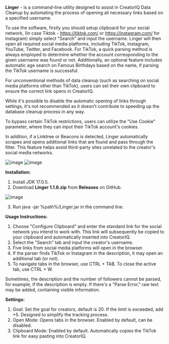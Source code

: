 


**Linger** -  is a command-line utility designed to assist in CreatorIQ Data Cleanup by automating the process of opening all necessary links based on a specified username.

To use the software, firstly you should setup clipboard for your social network, (In case Tiktok - https://tiktok.com/ or https://instagram.com/ for Instagram) simply select "Search" and input the username. Linger will then open all required social media platforms, including TikTok, Instagram, YouTube, Twitter, and Facebook. For TikTok, a quick parsing method is always employed to determine whether the account corresponding to the given username was found or not. Additionally, an optional feature includes automatic age search on Famous Birthdays based on the name, if parsing the TikTok username is successful.

For unconventional methods of data cleanup (such as searching on social media platforms other than TikTok), users can set their own clipboard to ensure the correct link opens in CreatorIQ.

While it's possible to disable the automatic opening of links through settings, it's not recommended as it doesn't contribute to speeding up the database cleanup process in any way.

To bypass certain TikTok restrictions, users can utilize the "Use Cookie" parameter, where they can input their TikTok account's cookies.

In addition, if a Linktree or Beacons is detected, Linger automatically scrapes and opens additional links that are found and pass through the filter. This feature helps avoid third-party sites unrelated to the creator's social media networks.

![image](https://github.com/trashplusplus/Linger/assets/19663951/09dca858-0da7-4d63-a807-0b8c6a78fd2f)
![image](https://github.com/trashplusplus/Linger/assets/19663951/56e2a6c3-c116-4e82-a33a-111e3e712ff1)

**Installation:**


1. Install JDK 17.0.5.
2. Download **Linger 1.1.6.zip** from **Releases** on GitHub.

![image](https://github.com/trashplusplus/Linger/assets/19663951/9bc78aaf-9f69-4153-b019-98a9fc6877ff)

3. Run java -jar %path%/Linger.jar in the command line.

**Usage Instructions:**
1. Choose "Configure Clipboard" and enter the standard link for the social network you intend to work with. This link will subsequently be copied to your clipboard and automatically inserted into CreatorIQ.
2. Select the "Search" tab and input the creator's username.
3. Five links from social media platforms will open in the browser.
4. If the parser finds TikTok or Instagram in the description, it may open an additional tab (or not).
5. To navigate tabs in the browser, use CTRL + TAB. To close the active tab, use CTRL + W.

Sometimes, the description and the number of followers cannot be parsed, for example, if the description is empty. If there's a "Parse Error," raw text may be added, containing visible information.

**Settings:**

1. Goal: Set the goal for creators, default is 20. If the limit is exceeded, add +5. Designed to simplify the tracking process.
2. Open Mode: Opens tabs in the browser. Enabled by default, can be disabled.
3. Clipboard Mode: Enabled by default. Automatically copies the TikTok link for easy pasting into CreatorIQ.




